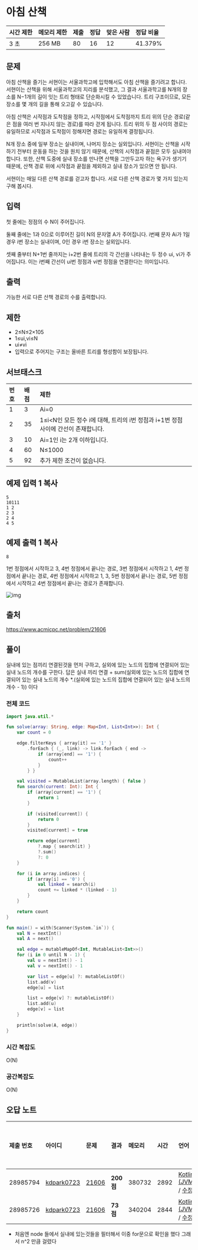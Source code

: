 # 아침 산책

| 시간 제한 | 메모리 제한 | 제출 | 정답 | 맞은 사람 | 정답 비율 |
| :-------- | :---------- | :--- | :--- | :-------- | :-------- |
| 3 초      | 256 MB      | 80   | 16   | 12        | 41.379%   |

## 문제

아침 산책을 즐기는 서현이는 서울과학고에 입학해서도 아침 산책을 즐기려고 합니다. 서현이는 산책을 위해 서울과학고의 지리를 분석했고, 그 결과 서울과학고를 N개의 장소를 N−1개의 길이 잇는 트리 형태로 단순화시킬 수 있었습니다. 트리 구조이므로, 모든 장소를 몇 개의 길을 통해 오고갈 수 있습니다.

아침 산책은 시작점과 도착점을 정하고, 시작점에서 도착점까지 트리 위의 단순 경로(같은 점을 여러 번 지나지 않는 경로)를 따라 걷게 됩니다. 트리 위의 두 점 사이의 경로는 유일하므로 시작점과 도착점이 정해지면 경로는 유일하게 결정됩니다.

N개 장소 중에 일부 장소는 실내이며, 나머지 장소는 실외입니다. 서현이는 산책을 시작하기 전부터 운동을 하는 것을 원치 않기 때문에, 산책의 시작점과 끝점은 모두 실내여야 합니다. 또한, 산책 도중에 실내 장소를 만나면 산책을 그만두고자 하는 욕구가 생기기 때문에, 산책 경로 위에 시작점과 끝점을 제외하고 실내 장소가 있으면 안 됩니다.

서현이는 매일 다른 산책 경로를 걷고자 합니다. 서로 다른 산책 경로가 몇 가지 있는지 구해 봅시다.

## 입력

첫 줄에는 정점의 수 N이 주어집니다.

둘째 줄에는 1과 0으로 이루어진 길이 N의 문자열 A가 주어집니다. i번째 문자 Ai가 1일 경우 i번 장소는 실내이며, 0인 경우 i번 장소는 실외입니다.

셋째 줄부터 N+1번 줄까지는 i+2번 줄에 트리의 각 간선을 나타내는 두 정수 ui, vi가 주어집니다. 이는 i번째 간선이 ui번 정점과 vi번 정점을 연결한다는 의미입니다.

## 출력

가능한 서로 다른 산책 경로의 수를 출력합니다.

## 제한

- 2≤N≤2×105
- 1≤ui,vi≤N
- ui≠vi
- 입력으로 주어지는 구조는 올바른 트리를 형성함이 보장됩니다.

## 서브태스크

| 번호 | 배점 | 제한                                                         |
| :--- | :--- | :----------------------------------------------------------- |
| 1    | 3    | Ai=0                                                         |
| 2    | 35   | 1≤i<N인 모든 정수 i에 대해, 트리의 i번 정점과 i+1번 정점 사이에 간선이 존재합니다. |
| 3    | 10   | Ai=1인 i는 2개 이하입니다.                                   |
| 4    | 60   | N≤1000                                                       |
| 5    | 92   | 추가 제한 조건이 없습니다.                                   |

## 예제 입력 1 복사

```
5
10111
1 2
2 3
2 4
4 5
```

## 예제 출력 1 복사

```
8
```

1번 정점에서 시작하고 3, 4번 정점에서 끝나는 경로, 3번 정점에서 시작하고 1, 4번 정점에서 끝나는 경로, 4번 정점에서 시작하고 1, 3, 5번 정점에서 끝나는 경로, 5번 정점에서 시작하고 4번 정점에서 끝나는 경로가 존재합니다.

![img](https://upload.acmicpc.net/a3c02d0d-5d99-41ed-88bc-8dfdc2349651/-/preview/)

## 출처

https://www.acmicpc.net/problem/21606



## 풀이

실내에 있는 점끼리 연결된것을 먼저 구하고, 실외에 있는 노드의 집합에 연결되어 있는 실내 노드의 개수를 구한다. 답은 실내 끼리 연결 + sum(실외에 있는 노드의 집합에 연결되어 있는 실내 노드의 개수 *.(실외에 있는 노드의 집합에 연결되어 있는 실내 노드의 개수 - 1)) 이다



### 전체 코드

```kotlin
import java.util.*

fun solve(array: String, edge: Map<Int, List<Int>>): Int {
    var count = 0

    edge.filterKeys { array[it] == '1' }
        .forEach { (_, link) -> link.forEach { end ->
            if (array[end] == '1') {
                count++
            }
        } }

    val visited = MutableList(array.length) { false }
    fun search(current: Int): Int {
        if (array[current] == '1') {
            return 1
        }

        if (visited[current]) {
            return 0
        }
        visited[current] = true

        return edge[current]
            ?.map { search(it) }
            ?.sum()
            ?: 0
    }

    for (i in array.indices) {
        if (array[i] == '0') {
            val linked = search(i)
            count += linked * (linked - 1)
        }
    }

    return count
}

fun main() = with(Scanner(System.`in`)) {
    val N = nextInt()
    val A = next()

    val edge = mutableMapOf<Int, MutableList<Int>>()
    for (i in 0 until N - 1) {
        val u = nextInt() - 1
        val v = nextInt() - 1

        var list = edge[u] ?: mutableListOf()
        list.add(v)
        edge[u] = list

        list = edge[v] ?: mutableListOf()
        list.add(u)
        edge[v] = list
    }

    println(solve(A, edge))
}
```



### 시간 복잡도

O(N)

### 공간복잡도

O(N)



## 오답 노트

| 제출 번호 | 아이디                                                | 문제                                           | 결과      | 메모리 | 시간 | 언어                                                         | 코드 길이 | 제출한 시간                    |
| :-------- | :---------------------------------------------------- | :--------------------------------------------- | :-------- | :----- | :--- | :----------------------------------------------------------- | :-------- | :----------------------------- |
| 28985794  | [kdpark0723](https://www.acmicpc.net/user/kdpark0723) | [21606](https://www.acmicpc.net/problem/21606) | **200점** | 380732 | 2892 | [Kotlin (JVM)](https://www.acmicpc.net/source/28985794) / [수정](https://www.acmicpc.net/submit/21606/28985794) | 1259      | [7분 전](javascript:void(0);)  |
| 28985726  | [kdpark0723](https://www.acmicpc.net/user/kdpark0723) | [21606](https://www.acmicpc.net/problem/21606) | **73점**  | 340204 | 2844 | [Kotlin (JVM)](https://www.acmicpc.net/source/28985726) / [수정](https://www.acmicpc.net/submit/21606/28985726) | 1429      | [12분 전](javascript:void(0);) |

- 처음엔 node 들에서 실내에 있는것들을 필터해서 이중 for문으로 확인을 했다 그래서 n^2 만큼 걸렸다